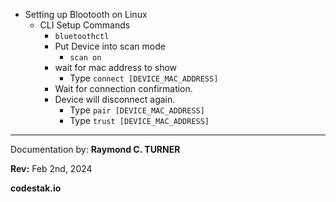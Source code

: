 * Setting up Blootooth on Linux
  * CLI Setup Commands
      * `bluetoothctl`
    * Put Device into scan mode
      * `scan on`
    * wait for mac address to show
      * Type `connect [DEVICE_MAC_ADDRESS]`
    * Wait for connection confirmation.
    * Device will disconnect again.
      * Type `pair [DEVICE_MAC_ADDRESS]`
      * Type `trust [DEVICE_MAC_ADDRESS]`


---

Documentation by: **Raymond C. TURNER**

**Rev:** Feb 2nd, 2024

**codestak.io**
